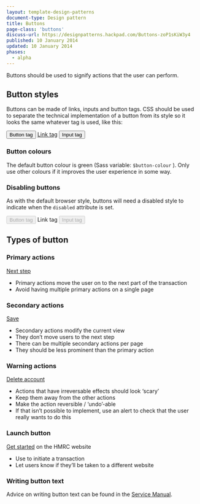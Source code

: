 ```yaml
---
layout: template-design-patterns
document-type: Design pattern
title: Buttons
page-class: 'buttons'
discuss-url: https://designpatterns.hackpad.com/Buttons-zoP1sKiW3y4
published: 10 January 2014
updated: 10 January 2014
phases:
  - alpha
---
```


Buttons should be used to signify actions that the user can perform.

<h2 class="heading-36">Button styles</h2>

Buttons can be made of links, inputs and button tags. CSS should be used to separate the technical implementation of a button from its style so it looks the same whatever tag is used, like this:

<div class="pattern-example">
  <div class="inner-block">
    <button class="button">Button tag</button>
    <a href="#" class="button">Link tag</a>
    <input class="button" type="submit" value="Input tag" />
  </div>
</div>

<h3 class="heading-24">Button colours</h3>

The default button colour is green (Sass variable: `$button-colour` ). Only use other colours if it improves the user experience in some way.

<h3 class="heading-24">Disabling buttons</h3>

As with the default browser style, buttons will need a disabled style to indicate when the `disabled` attribute is set.

<div class="pattern-example">
  <div class="inner-block">
    <button class="button" disabled="disabled">Button tag</button>
    <a class="disabled button">Link tag</a>
    <input class="button" disabled="" type="submit" value="Input tag" />
  </div>
</div>

<h2 class="heading-36">Types of button</h2>

<h3 class="heading-24">Primary actions</h3>

<div class="pattern-example">
  <div class="inner-block">
    <p>
      <a href="#" class="button">Next step</a>
    </p>
  </div>
</div>

* Primary actions move the user on to the next part of the transaction
* Avoid having multiple primary actions on a single page

<h3 class="heading-24">Secondary actions</h3>

<div class="pattern-example">
  <div class="inner-block">
    <a href="#" class="button-secondary">Save</a>
  </div>
</div>

* Secondary actions modify the current view
* They don’t move users to the next step
* There can be multiple secondary actions per page
* They should be less prominent than the primary action

<h3 class="heading-24">Warning actions</h3>

<div class="pattern-example">
  <div class="inner-block">
    <a href="#" class="button-warning">Delete account</a>
  </div>
</div>

* Actions that have irreversable effects should look ‘scary’
* Keep them away from the other actions
* Make the action reversible / ‘undo’-able
* If that isn’t possible to implement, use an alert to check that the user really wants to do this

<h3 class="heading-24">Launch button</h3>

<div class="pattern-example">
  <div class="inner-block">
    <a href="#" class="button" rel="external" title="Get started on the HMRC website">Get started</a> on the HMRC website
  </div>
</div>

* Use to initiate a transaction
* Let users know if they’ll be taken to a different website

<h3 class="heading-24">Writing button text</h3>

Advice on writing button text can be found in the [Service Manual](https://www.gov.uk/service-manual/user-centered-design/resources/buttons.html).